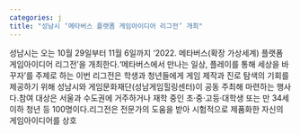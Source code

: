 ```yaml
---
categories: j
title: "성남시 ‘메타버스 플랫폼 게임아이디어 리그전’ 개최"
---
```

성남시는 오는 10월 29일부터 11월 6일까지 ‘2022. 메타버스(확장 가상세계) 플랫폼 게임아이디어 리그전’을 개최한다.‘메타버스에서 만나는 일상, 플레이를 통해 세상을 바꾸자’를 주제로 하는 이번 리그전은 학생과 청년들에게 게임 제작과 진로 탐색의 기회를 제공하기 위해 성남시와 게임문화재단(성남게임힐링센터)이 공동 주최해 마련하는 행사다.참여 대상은 서울과 수도권에 거주하거나 재학 중인 초·중·고등·대학생 또는 만 34세 이하 청년 등 100명이다.리그전은 전문가의 도움을 받아 시험적으로 제품화한 자신의 게임아이디어를 상호